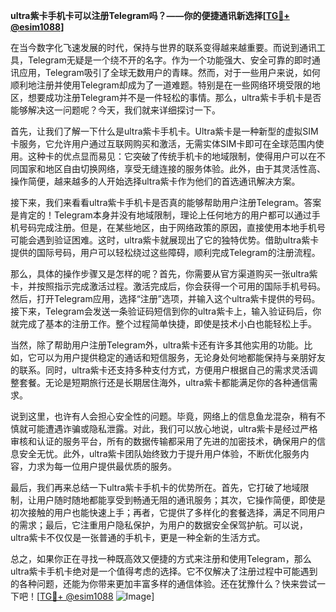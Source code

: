 **ultra紫卡手机卡可以注册Telegram吗？——你的便捷通讯新选择[[TG💪+ @esim1088](https://t.me/s/esim1088)]**

在当今数字化飞速发展的时代，保持与世界的联系变得越来越重要。而说到通讯工具，Telegram无疑是一个绕不开的名字。作为一个功能强大、安全可靠的即时通讯应用，Telegram吸引了全球无数用户的青睐。然而，对于一些用户来说，如何顺利地注册并使用Telegram却成为了一道难题。特别是在一些网络环境受限的地区，想要成功注册Telegram并不是一件轻松的事情。那么，ultra紫卡手机卡是否能够解决这一问题呢？今天，我们就来详细探讨一下。

首先，让我们了解一下什么是ultra紫卡手机卡。Ultra紫卡是一种新型的虚拟SIM卡服务，它允许用户通过互联网购买和激活，无需实体SIM卡即可在全球范围内使用。这种卡的优点显而易见：它突破了传统手机卡的地域限制，使得用户可以在不同国家和地区自由切换网络，享受无缝连接的服务体验。此外，由于其灵活性高、操作简便，越来越多的人开始选择ultra紫卡作为他们的首选通讯解决方案。

接下来，我们来看看ultra紫卡手机卡是否真的能够帮助用户注册Telegram。答案是肯定的！Telegram本身并没有地域限制，理论上任何地方的用户都可以通过手机号码完成注册。但是，在某些地区，由于网络政策的原因，直接使用本地手机号可能会遇到验证困难。这时，ultra紫卡就展现出了它的独特优势。借助ultra紫卡提供的国际号码，用户可以轻松绕过这些障碍，顺利完成Telegram的注册流程。

那么，具体的操作步骤又是怎样的呢？首先，你需要从官方渠道购买一张ultra紫卡，并按照指示完成激活过程。激活完成后，你会获得一个可用的国际手机号码。然后，打开Telegram应用，选择“注册”选项，并输入这个ultra紫卡提供的号码。接下来，Telegram会发送一条验证码短信到你的ultra紫卡上，输入验证码后，你就完成了基本的注册工作。整个过程简单快捷，即使是技术小白也能轻松上手。

当然，除了帮助用户注册Telegram外，ultra紫卡还有许多其他实用的功能。比如，它可以为用户提供稳定的通话和短信服务，无论身处何地都能保持与亲朋好友的联系。同时，ultra紫卡还支持多种支付方式，方便用户根据自己的需求灵活调整套餐。无论是短期旅行还是长期居住海外，ultra紫卡都能满足你的各种通信需求。

说到这里，也许有人会担心安全性的问题。毕竟，网络上的信息鱼龙混杂，稍有不慎就可能遭遇诈骗或隐私泄露。对此，我们可以放心地说，ultra紫卡是经过严格审核和认证的服务平台，所有的数据传输都采用了先进的加密技术，确保用户的信息安全无忧。此外，ultra紫卡团队始终致力于提升用户体验，不断优化服务内容，力求为每一位用户提供最优质的服务。

最后，我们再来总结一下ultra紫卡手机卡的优势所在。首先，它打破了地域限制，让用户随时随地都能享受到畅通无阻的通讯服务；其次，它操作简便，即使是初次接触的用户也能快速上手；再者，它提供了多样化的套餐选择，满足不同用户的需求；最后，它注重用户隐私保护，为用户的数据安全保驾护航。可以说，ultra紫卡不仅仅是一张普通的手机卡，更是一种全新的生活方式。

总之，如果你正在寻找一种既高效又便捷的方式来注册和使用Telegram，那么ultra紫卡手机卡绝对是一个值得考虑的选择。它不仅解决了注册过程中可能遇到的各种问题，还能为你带来更加丰富多样的通信体验。还在犹豫什么？快来尝试一下吧！[[TG💪+ @esim1088](https://t.me/s/esim1088) ![Image](https://i.postimg.cc/4NQfJmqS/Snipaste-2025-05-13-00-14-12.png)]